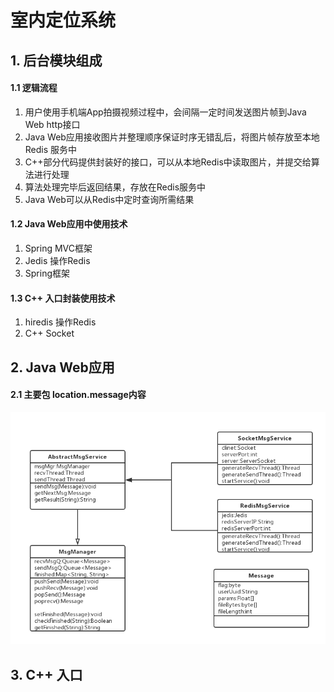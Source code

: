 # 室内定位系统

## 1. 后台模块组成

#### 1.1 逻辑流程
1. 用户使用手机端App拍摄视频过程中，会间隔一定时间发送图片帧到Java Web http接口
2. Java Web应用接收图片并整理顺序保证时序无错乱后，将图片帧存放至本地Redis
服务中
3. C++部分代码提供封装好的接口，可以从本地Redis中读取图片，并提交给算法进行处理
4. 算法处理完毕后返回结果，存放在Redis服务中
5. Java Web可以从Redis中定时查询所需结果

#### 1.2 Java Web应用中使用技术
1. Spring MVC框架
2. Jedis 操作Redis
3. Spring框架


#### 1.3 C++ 入口封装使用技术
1. hiredis 操作Redis
2. C++ Socket


## 2. Java Web应用

#### 2.1 主要包 location.message内容
![](https://github.com/YifengWong/location/blob/master/docs/pics/java-message-package-classes.png)


## 3. C++ 入口